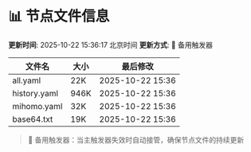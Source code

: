 # 📊 节点文件信息

**更新时间**: 2025-10-22 15:36:17 北京时间
**更新方式**: 🔄 备用触发器

| 文件名 | 大小 | 最后修改 |
|--------|------|----------|
| all.yaml | 22K | 2025-10-22 15:36 |
| history.yaml | 946K | 2025-10-22 15:36 |
| mihomo.yaml | 32K | 2025-10-22 15:36 |
| base64.txt | 19K | 2025-10-22 15:36 |

> 🔄 备用触发器：当主触发器失效时自动接管，确保节点文件的持续更新
